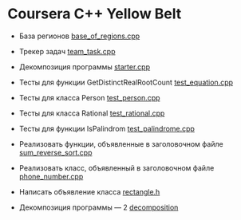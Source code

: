 # Coursera C++ Yellow Belt

- База регионов [base_of_regions.cpp](https://www.coursera.org/learn/c-plus-plus-yellow/programming/9CX0j/baza-rieghionov)

- Трекер задач [team_task.cpp](https://www.coursera.org/learn/c-plus-plus-yellow/programming/f9Art/triekier-zadach)

- Декомпозиция программы [starter.cpp](https://www.coursera.org/learn/c-plus-plus-yellow/programming/k6Xm2/diekompozitsiia-proghrammy)

- Тесты для функции GetDistinctRealRootCount [test_equation.cpp](https://www.coursera.org/learn/c-plus-plus-yellow/programming/T53NU/tiesty-dlia-funktsii-getdistinctrealrootcount)

- Тесты для класса Person [test_person.cpp](https://www.coursera.org/learn/c-plus-plus-yellow/programming/Ch20u/tiesty-dlia-klassa-person)

- Тесты для класса Rational [test_rational.cpp](https://www.coursera.org/learn/c-plus-plus-yellow/programming/KJ7Sh/tiesty-dlia-klassa-rational)

- Тесты для функции IsPalindrom [test_palindrome.cpp](https://www.coursera.org/learn/c-plus-plus-yellow/programming/Jzr59/tiesty-dlia-funktsii-ispalindrom)

- Реализовать функции, объявленные в заголовочном файле [sum_reverse_sort.cpp](https://www.coursera.org/learn/c-plus-plus-yellow/programming/FYcIz/riealizovat-funktsii-obiavliennyie-v-zagholovochnom-failie)

- Реализовать класс, объявленный в заголовочном файле [phone_number.cpp](https://www.coursera.org/learn/c-plus-plus-yellow/programming/7FjGE/riealizovat-klass-obiavliennyi-v-zagholovochnom-failie)

- Написать объявление класса [rectangle.h](https://www.coursera.org/learn/c-plus-plus-yellow/programming/GoiOm/napisat-obiavlieniie-klassa)

- Декомпозиция программы — 2 [decomposition](https://www.coursera.org/learn/c-plus-plus-yellow/programming/KNTkH/diekompozitsiia-proghrammy-2)


